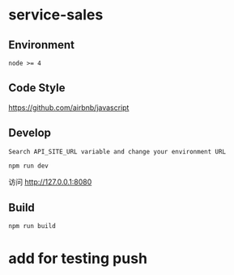# service-sales

## Environment

```
node >= 4
```

## Code Style

https://github.com/airbnb/javascript

## Develop

```
Search API_SITE_URL variable and change your environment URL

npm run dev
```

访问 http://127.0.0.1:8080

## Build

```
npm run build
```

# add for testing push
